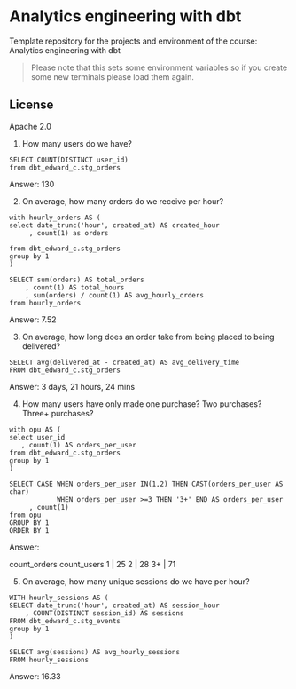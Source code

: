 # Analytics engineering with dbt

Template repository for the projects and environment of the course: Analytics engineering with dbt

> Please note that this sets some environment variables so if you create some new terminals please load them again.

## License

Apache 2.0


1. How many users do we have?

```
SELECT COUNT(DISTINCT user_id)
from dbt_edward_c.stg_orders
```

Answer: 130

2. On average, how many orders do we receive per hour?

```
with hourly_orders AS (
select date_trunc('hour', created_at) AS created_hour
     , count(1) as orders 

from dbt_edward_c.stg_orders
group by 1
)

SELECT sum(orders) AS total_orders
    , count(1) AS total_hours
    , sum(orders) / count(1) AS avg_hourly_orders
from hourly_orders
```

Answer: 7.52

3. On average, how long does an order take from being placed to being delivered?

```
SELECT avg(delivered_at - created_at) AS avg_delivery_time
FROM dbt_edward_c.stg_orders
```

Answer: 3 days, 21 hours, 24 mins


4. How many users have only made one purchase? Two purchases? Three+ purchases?

```
with opu AS (
select user_id
   , count(1) AS orders_per_user
from dbt_edward_c.stg_orders
group by 1
)

SELECT CASE WHEN orders_per_user IN(1,2) THEN CAST(orders_per_user AS char)
			WHEN orders_per_user >=3 THEN '3+' END AS orders_per_user
     , count(1)
from opu
GROUP BY 1
ORDER BY 1
```

Answer: 

count_orders	count_users
1	       | 25
2	       | 28
3+       | 71



5. On average, how many unique sessions do we have per hour?

```
WITH hourly_sessions AS (
SELECT date_trunc('hour', created_at) AS session_hour
    , COUNT(DISTINCT session_id) AS sessions
FROM dbt_edward_c.stg_events
group by 1
)

SELECT avg(sessions) AS avg_hourly_sessions
FROM hourly_sessions
```

Answer: 16.33
